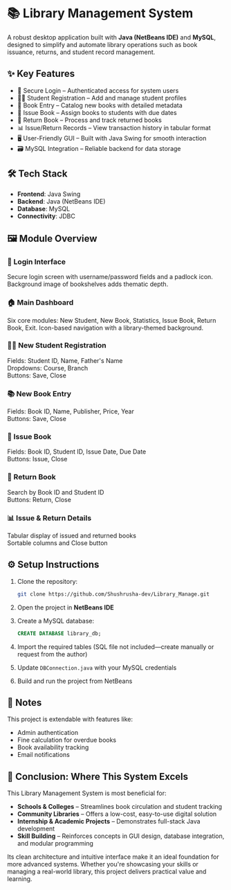 # 📚 Library Management System

A robust desktop application built with **Java (NetBeans IDE)** and **MySQL**, designed to simplify and automate library operations such as book issuance, returns, and student record management.



## ✨ Key Features

- 🔐 Secure Login – Authenticated access for system users  
- 👨‍🎓 Student Registration – Add and manage student profiles  
- 📘 Book Entry – Catalog new books with detailed metadata  
- 📕 Issue Book – Assign books to students with due dates  
- 📗 Return Book – Process and track returned books  
- 📊 Issue/Return Records – View transaction history in tabular format  
- 🖥️ User-Friendly GUI – Built with Java Swing for smooth interaction  
- 🗃️ MySQL Integration – Reliable backend for data storage  



## 🛠️ Tech Stack

- **Frontend**: Java Swing  
- **Backend**: Java (NetBeans IDE)  
- **Database**: MySQL  
- **Connectivity**: JDBC  



## 🖼️ Module Overview

### 🔐 Login Interface  
Secure login screen with username/password fields and a padlock icon. Background image of bookshelves adds thematic depth.

### 🏠 Main Dashboard  
Six core modules: New Student, New Book, Statistics, Issue Book, Return Book, Exit. Icon-based navigation with a library-themed background.

### 🧑‍🎓 New Student Registration  
Fields: Student ID, Name, Father's Name  
Dropdowns: Course, Branch  
Buttons: Save, Close

### 📚 New Book Entry  
Fields: Book ID, Name, Publisher, Price, Year  
Buttons: Save, Close

### 📕 Issue Book  
Fields: Book ID, Student ID, Issue Date, Due Date  
Buttons: Issue, Close

### 📗 Return Book  
Search by Book ID and Student ID  
Buttons: Return, Close

### 📊 Issue & Return Details  
Tabular display of issued and returned books  
Sortable columns and Close button



## ⚙️ Setup Instructions

1. Clone the repository:
   ```bash
   git clone https://github.com/Shushrusha-dev/Library_Manage.git
   ```

2. Open the project in **NetBeans IDE**

3. Create a MySQL database:
   ```sql
   CREATE DATABASE library_db;
   ```

4. Import the required tables (SQL file not included—create manually or request from the author)

5. Update `DBConnection.java` with your MySQL credentials

6. Build and run the project from NetBeans


## 📌 Notes

This project is extendable with features like:
- Admin authentication  
- Fine calculation for overdue books  
- Book availability tracking  
- Email notifications  

## 🧠 Conclusion: Where This System Excels

This Library Management System is most beneficial for:

- **Schools & Colleges** – Streamlines book circulation and student tracking  
- **Community Libraries** – Offers a low-cost, easy-to-use digital solution  
- **Internship & Academic Projects** – Demonstrates full-stack Java development  
- **Skill Building** – Reinforces concepts in GUI design, database integration, and modular programming  

Its clean architecture and intuitive interface make it an ideal foundation for more advanced systems. Whether you're showcasing your skills or managing a real-world library, this project delivers practical value and learning.
